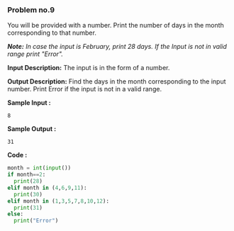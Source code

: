 ### Problem no.9

You will be provided with a number. Print the number of days in the month corresponding to that number.

***Note:** In case the input is February, print 28 days. If the Input is not in valid range print "Error".*

**Input Description:**
The input is in the form of a number. 

**Output Description:**
Find the days in the month corresponding to the input number. Print Error if the input is not in a valid range.

**Sample Input :**
```
8
```

**Sample Output :**
```
31
```

**Code :**
```python
month = int(input())
if month==2:
  print(28)
elif month in (4,6,9,11):
  print(30)
elif month in (1,3,5,7,8,10,12):
  print(31)
else:
  print("Error")
```
